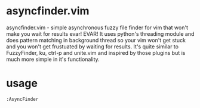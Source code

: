 asyncfinder.vim
===============

asyncfinder.vim - simple asynchronous fuzzy file finder for vim that won't make you wait 
for results evar! EVAR! It uses python's threading module and does pattern matching in
background thread so your vim won't get stuck and you won't get frustuated by waiting for 
results. It's quite similar to FuzzyFinder, ku, ctrl-p and unite.vim and inspired by those
plugins but is much more simple in it's functionality.

usage
=====

    :AsyncFinder


